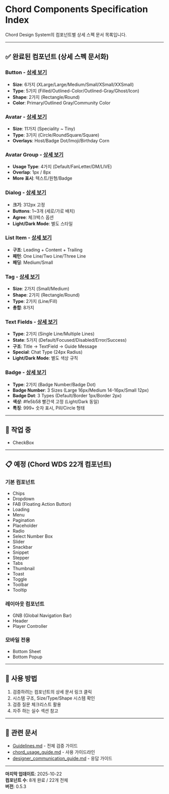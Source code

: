 # Chord Components Specification Index

Chord Design System의 컴포넌트별 상세 스펙 문서 목록입니다.

---

## ✅ 완료된 컴포넌트 (상세 스펙 문서화)

### **Button** - [상세 보기](button.md)
- **Size**: 6가지 (XLarge/Large/Medium/Small/XSmall/XXSmall)
- **Type**: 5가지 (Filled/Outlined-Color/Outlined-Gray/Ghost/Icon)
- **Shape**: 2가지 (Rectangle/Round)
- **Color**: Primary/Outlined Gray/Community Color

### **Avatar** - [상세 보기](avatar.md)
- **Size**: 11가지 (Speciality ~ Tiny)
- **Type**: 3가지 (Circle/RoundSquare/Square)
- **Overlays**: Host/Badge Dot/Imoji/Birthday Corn

### **Avatar Group** - [상세 보기](avatar_group.md)
- **Usage Type**: 4가지 (Default/FanLetter/DM/LIVE)
- **Overlap**: 1px / 8px
- **More 표시**: 텍스트/원형/Badge

### **Dialog** - [상세 보기](dialog.md)
- **크기**: 312px 고정
- **Buttons**: 1~3개 (세로/가로 배치)
- **Agree**: 체크박스 옵션
- **Light/Dark Mode**: 별도 스타일

### **List Item** - [상세 보기](list_item.md)
- **구조**: Leading + Content + Trailing
- **패턴**: One Line/Two Line/Three Line
- **패딩**: Medium/Small

### **Tag** - [상세 보기](tag.md)
- **Size**: 2가지 (Small/Medium)
- **Shape**: 2가지 (Rectangle/Round)
- **Type**: 2가지 (Line/Fill)
- **총합**: 8가지

### **Text Fields** - [상세 보기](text_fields.md)
- **Type**: 2가지 (Single Line/Multiple Lines)
- **State**: 5가지 (Default/Focused/Disabled/Error/Success)
- **구조**: Title → TextField → Guide Message
- **Special**: Chat Type (24px Radius)
- **Light/Dark Mode**: 별도 색상 규칙

### **Badge** - [상세 보기](badge.md)
- **Type**: 2가지 (Badge Number/Badge Dot)
- **Badge Number**: 3 Sizes (Large 16px/Medium 14-16px/Small 12px)
- **Badge Dot**: 3 Types (Default/Border 1px/Border 2px)
- **색상**: #fe5b58 빨간색 고정 (Light/Dark 동일)
- **특징**: 999+ 숫자 표시, Pill/Circle 형태

---

## 🚧 작업 중

- CheckBox

---

## 📋 예정 (Chord WDS 22개 컴포넌트)

### 기본 컴포넌트
- Chips
- Dropdown
- FAB (Floating Action Button)
- Loading
- Menu
- Pagination
- Placeholder
- Radio
- Select Number Box
- Slider
- Snackbar
- Snippet
- Stepper
- Tabs
- Thumbnail
- Toast
- Toggle
- Toolbar
- Tooltip

### 레이아웃 컴포넌트
- GNB (Global Navigation Bar)
- Header
- Player Controller

### 모바일 전용
- Bottom Sheet
- Bottom Popup

---

## 📖 사용 방법

1. 검증하려는 컴포넌트의 상세 문서 링크 클릭
2. 시스템 구조, Size/Type/Shape 시스템 확인
3. 검증 질문 체크리스트 활용
4. 자주 하는 실수 섹션 참고

---

## 🔗 관련 문서

- [Guidelines.md](/guidelines/Guidelines.md) - 전체 검증 가이드
- [chord_usage_guide.md](/guidelines/chord_usage_guide.md) - 사용 가이드라인
- [designer_communication_guide.md](/guidelines/designer_communication_guide.md) - 응답 가이드

---

**마지막 업데이트**: 2025-10-22  
**컴포넌트 수**: 8개 완료 / 22개 전체  
**버전**: 0.5.3
